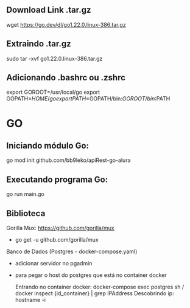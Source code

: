 Download Link .tar.gz
---------------------
wget https://go.dev/dl/go1.22.0.linux-386.tar.gz

Extraindo .tar.gz
-----------------
sudo tar -xvf go1.22.0.linux-386.tar.gz

Adicionando .bashrc ou .zshrc
-----------------------------
export GOROOT=/usr/local/go
export GOPATH=$HOME/go
export PATH=$GOPATH/bin:$GOROOT/bin:$PATH

GO
==

Iniciando módulo Go:
--------------------
go mod init github.com/bb9leko/apiRest-go-alura

Executando programa Go:
-----------------------
go run main.go 



Biblioteca
----------
Gorilla Mux: https://github.com/gorilla/mux

- go get -u github.com/gorilla/mux


Banco de Dados (Postgres - docker-compose.yaml) 
- adicionar servidor no pgadmin
- para pegar o host do postgres que está no container docker 

     Entrando no container docker: docker-compose exec postgres sh / docker inspect {id_container} | grep IPAddress
     Descobrindo ip: hostname -i 

	 